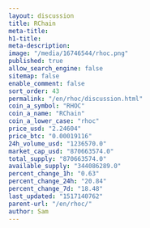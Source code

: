 ```yaml
---
layout: discussion
title: RChain
meta-title: 
h1-title: 
meta-description: 
image: "/media/16746544/rhoc.png"
published: true
allow_search_engine: false
sitemap: false
enable_comment: false
sort_order: 43
permalink: "/en/rhoc/discussion.html"
coin_a_symbol: "RHOC"
coin_a_name: "RChain"
coin_a_lower_case: "rhoc"
price_usd: "2.24604"
price_btc: "0.00019116"
24h_volume_usd: "1236570.0"
market_cap_usd: "870663574.0"
total_supply: "870663574.0"
available_supply: "344086289.0"
percent_change_1h: "0.63"
percent_change_24h: "20.84"
percent_change_7d: "18.48"
last_updated: "1517140762"
parent-url: "/en/rhoc/"
author: Sam
---
```


